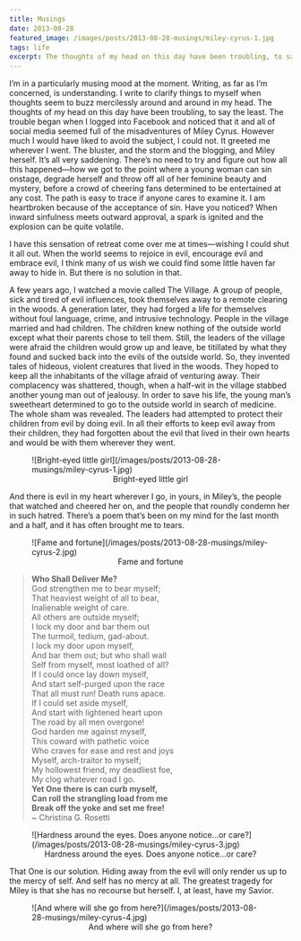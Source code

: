 ```yaml
---
title: Musings
date: 2013-08-28
featured_image: /images/posts/2013-08-28-musings/miley-cyrus-1.jpg
tags: life
excerpt: The thoughts of my head on this day have been troubling, to say the least. The trouble began when I logged into Facebook and noticed that it and all of social media seemed full of the misadventures of Miley Cyrus. However much I would have liked to avoid the subject, I could not. It greeted me wherever I went. The bluster, and the storm and the blogging, and Miley herself. It’s all very saddening.
---
```


I’m in a particularly musing mood at the moment. Writing, as far as I’m concerned, is understanding. I write to clarify things to myself when thoughts seem to buzz mercilessly around and around in my head. The thoughts of my head on this day have been troubling, to say the least. The trouble began when I logged into Facebook and noticed that it and all of social media seemed full of the misadventures of Miley Cyrus. However much I would have liked to avoid the subject, I could not. It greeted me wherever I went. The bluster, and the storm and the blogging, and Miley herself. It’s all very saddening. There’s no need to try and figure out how all this happened—how we got to the point where a young woman can sin onstage, degrade herself and throw off all of her feminine beauty and mystery, before a crowd of cheering fans determined to be entertained at any cost. The path is easy to trace if anyone cares to examine it. I am heartbroken because of the acceptance of sin. Have you noticed? When inward sinfulness meets outward approval, a spark is ignited and the explosion can be quite volatile.

I have this sensation of retreat come over me at times—wishing I could shut it all out. When the world seems to rejoice in evil, encourage evil and embrace evil, I think many of us wish we could find some little haven far away to hide in. But there is no solution in that.

A few years ago, I watched a movie called The Village. A group of people, sick and tired of evil influences, took themselves away to a remote clearing in the woods. A generation later, they had forged a life for themselves without foul language, crime, and intrusive technology. People in the village married and had children. The children knew nothing of the outside world except what their parents chose to tell them. Still, the leaders of the village were afraid the children would grow up and leave, be titillated by what they found and sucked back into the evils of the outside world. So, they invented tales of hideous, violent creatures that lived in the woods. They hoped to keep all the inhabitants of the village afraid of venturing away. Their complacency was shattered, though, when a half-wit in the village stabbed another young man out of jealousy. In order to save his life, the young man’s sweetheart determined to go to the outside world in search of medicine. The whole sham was revealed. The leaders had attempted to protect their children from evil by doing evil. In all their efforts to keep evil away from their children, they had forgotten about the evil that lived in their own hearts and would be with them wherever they went.

<figure markdown="1">
![Bright-eyed little girl](/images/posts/2013-08-28-musings/miley-cyrus-1.jpg)
<figcaption style="text-align:center;">Bright-eyed little girl</figcaption>
</figure>

And there is evil in my heart wherever I go, in yours, in Miley’s, the people that watched and cheered her on, and the people that roundly condemn her in such hatred. There’s a poem that’s been on my mind for the last month and a half, and it has often brought me to tears.

<figure markdown="1">
![Fame and fortune](/images/posts/2013-08-28-musings/miley-cyrus-2.jpg)
<figcaption style="text-align:center;">Fame and fortune</figcaption>
</figure>

> **Who Shall Deliver Me?**  
> God strengthen me to bear myself;  
> That heaviest weight of all to bear,  
> Inalienable weight of care.  
> All others are outside myself;  
> I lock my door and bar them out  
> The turmoil, tedium, gad-about.  
> I lock my door upon myself,  
> And bar them out; but who shall wall  
> Self from myself, most loathed of all?  
> If I could once lay down myself,  
> And start self-purged upon the race  
> That all must run! Death runs apace.  
> If I could set aside myself,  
> And start with lightened heart upon  
> The road by all men overgone!  
> God harden me against myself,  
> This coward with pathetic voice  
> Who craves for ease and rest and joys  
> Myself, arch-traitor to myself;  
> My hollowest friend, my deadliest foe,  
> My clog whatever road I go.  
> **Yet One there is can curb myself,  
> Can roll the strangling load from me  
> Break off the yoke and set me free!**  
> ~ Christina G. Rosetti  

<figure markdown="1">
![Hardness around the eyes. Does anyone notice...or care?](/images/posts/2013-08-28-musings/miley-cyrus-3.jpg)
<figcaption style="text-align:center;">Hardness around the eyes. Does anyone notice...or care?</figcaption>
</figure>

That One is our solution. Hiding away from the evil will only render us up to the mercy of self. And self has no mercy at all. The greatest tragedy for Miley is that she has no recourse but herself. I, at least, have my Savior.

<figure markdown="1">
![And where will she go from here?](/images/posts/2013-08-28-musings/miley-cyrus-4.jpg)
<figcaption style="text-align:center;">And where will she go from here?</figcaption>
</figure>
